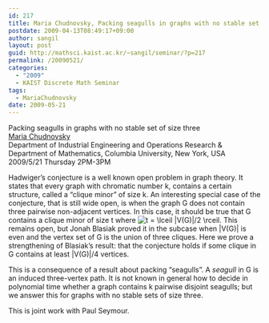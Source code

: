 ```yaml
---
id: 217
title: Maria Chudnovsky, Packing seagulls in graphs with no stable set of size three
postdate: 2009-04-13T08:49:17+09:00
author: sangil
layout: post
guid: http://mathsci.kaist.ac.kr/~sangil/seminar/?p=217
permalink: /20090521/
categories:
  - "2009"
  - KAIST Discrete Math Seminar
tags:
  - MariaChudnovsky
date: 2009-05-21
---
```

<div class="talk">
  Packing seagulls in graphs with no stable set of size three
</div>

<div class="speaker">
  <a href="http://www.columbia.edu/~mc2775/">Maria Chudnovsky</a><br /> Department of Industrial Engineering and Operations Research & Department of Mathematics, Columbia University, New York, USA
</div>

<div class="date">
  2009/5/21 Thursday 2PM-3PM
</div>

<div class="abstract">
  <p>
    Hadwiger&#8217;s conjecture is a well known open problem in graph theory. It states that every graph with chromatic number k, contains a certain structure, called a &#8220;clique minor&#8221; of size k. An interesting special case of the conjecture, that is still wide open, is when the graph G does not contain three pairwise non-adjacent vertices. In this case, it should be true that G contains a clique minor of size t where <img src='http://s0.wp.com/latex.php?latex=t+%3D+%5Clceil+%7CV%28G%29%7C%2F2+%5Crceil&#038;bg=ffffff&#038;fg=000000&#038;s=0' alt='t = \lceil |V(G)|/2 \rceil' title='t = \lceil |V(G)|/2 \rceil' class='latex' />. This remains open, but Jonah Blasiak proved it in the subcase when |V(G)| is even and the vertex set of G is the union of three cliques. Here we prove a strengthening of Blasiak&#8217;s result: that the conjecture holds if some clique in G contains at least |V(G)|/4 vertices.
  </p>
  
  <p>
    This is a consequence of a result about packing &#8220;seagulls&#8221;. A <em>seagull</em> in G is an induced three-vertex path. It is not known in general how to decide in polynomial time whether a graph contains k pairwise disjoint seagulls; but we answer this for graphs with no stable sets of size three.
  </p>
  
  <p>
    This is joint work with Paul Seymour.
  </p>
</div>